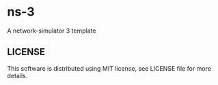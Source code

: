 ns-3
===================

A network-simulator 3 template


LICENSE
-------

This software is distributed using MIT license, see LICENSE file for more details.
